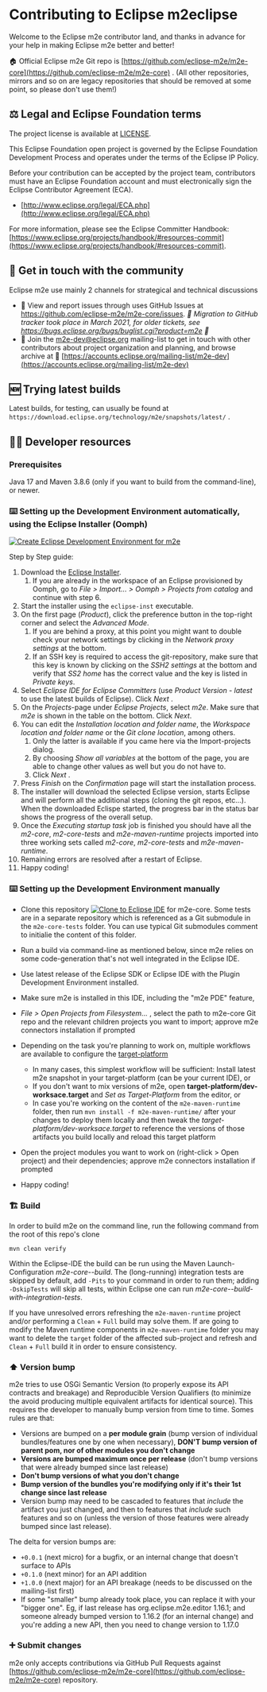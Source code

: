 # Contributing to Eclipse m2eclipse

Welcome to the Eclipse m2e contributor land, and thanks in advance for your help in making Eclipse m2e better and better!

🏠 Official Eclipse m2e Git repo is [https://github.com/eclipse-m2e/m2e-core](https://github.com/eclipse-m2e/m2e-core) . (All other repositories, mirrors and so on are legacy repositories that should be removed at some point, so please don't use them!)

## ⚖️ Legal and Eclipse Foundation terms

The project license is available at [LICENSE](LICENSE).

This Eclipse Foundation open project is governed by the Eclipse Foundation
Development Process and operates under the terms of the Eclipse IP Policy.

Before your contribution can be accepted by the project team, 
contributors must have an Eclipse Foundation account and 
must electronically sign the Eclipse Contributor Agreement (ECA).

* [http://www.eclipse.org/legal/ECA.php](http://www.eclipse.org/legal/ECA.php)

For more information, please see the Eclipse Committer Handbook:
[https://www.eclipse.org/projects/handbook/#resources-commit](https://www.eclipse.org/projects/handbook/#resources-commit).

## 💬 Get in touch with the community

Eclipse m2e use mainly 2 channels for strategical and technical discussions

* 🐞 View and report issues through uses GitHub Issues at https://github.com/eclipse-m2e/m2e-core/issues. _📜 Migration to GitHub tracker took place in March 2021, for older tickets, see https://bugs.eclipse.org/bugs/buglist.cgi?product=m2e 📜_
* 📧 Join the m2e-dev@eclipse.org mailing-list to get in touch with other contributors about project organization and planning, and browse archive at 📜 [https://accounts.eclipse.org/mailing-list/m2e-dev](https://accounts.eclipse.org/mailing-list/m2e-dev)

## 🆕 Trying latest builds

Latest builds, for testing, can usually be found at `https://download.eclipse.org/technology/m2e/snapshots/latest/` .

## 🧑‍💻 Developer resources

### Prerequisites

Java 17 and Maven 3.8.6 (only if you want to build from the command-line), or newer.

### ⌨️ Setting up the Development Environment automatically, using the Eclipse Installer (Oomph)

[![Create Eclipse Development Environment for m2e](https://download.eclipse.org/oomph/www/setups/svg/m2e.svg)](https://www.eclipse.org/setups/installer/?url=https://raw.githubusercontent.com/eclipse-m2e/m2e-core/master/setup/m2eDevelopmentEnvironmentConfiguration.setup&show=true "Click to open Eclipse-Installer Auto Launch or drag into your running installer")

Step by Step guide:

1. Download the [Eclipse Installer](https://wiki.eclipse.org/Eclipse_Installer).  
	1. If you are already in the workspace of an Eclipse provisioned by Oomph, go to *File > Import... > Oomph > Projects from catalog* and continue with step 6.
2. Start the installer using the `eclipse-inst` executable.
3. On the first page (*Product*), click the preference button in the top-right corner and select the *Advanced Mode*.
    1. If you are behind a proxy, at this point you might want to double check your network settings by clicking in the *Network proxy settings* at the bottom.
    2. If an SSH key is required to access the git-repository, make sure that this key is known by clicking on the *SSH2 settings* at the bottom and verify that *SS2 home* has the correct value and the key is listed in *Private keys*.
4. Select *Eclipse IDE for Eclipse Committers* (use *Product Version - latest* to use the latest builds of Eclipse). Click *Next* .
5. On the *Projects*-page under *Eclipse Projects*, select *m2e*. Make sure that *m2e* is shown in the table on the bottom. Click *Next*.
6. You can edit the *Installation location and folder name*, the *Workspace location and folder name* or the *Git clone location*, among others.
    1. Only the latter is available if you came here via the Import-projects dialog.
    2. By choosing *Show all variables* at the bottom of the page, you are able to change other values as well but you do not have to.
    3. Click *Next* .
7. Press *Finish* on the *Confirmation* page will start the installation process. 
8. The installer will download the selected Eclipse version, starts Eclipse and will perform all the additional steps (cloning the git repos, etc...). When the downloaded Eclispe started, the progress bar in the status bar shows the progress of the overall setup.
9. Once the *Executing startup task* job is finished you should have all the *m2-core*, *m2-core-tests* and *m2e-maven-runtime* projects imported into three working sets called *m2-core*, *m2-core-tests* and *m2e-maven-runtime*.
10. Remaining errors are resolved after a restart of Eclipse.
11. Happy coding!

### ⌨️ Setting up the Development Environment manually

* Clone this repository <a href="https://mickaelistria.github.io/redirctToEclipseIDECloneCommand/redirect.html"><img src="https://mickaelistria.github.io/redirctToEclipseIDECloneCommand/cloneToEclipseBadge.png" alt="Clone to Eclipse IDE"/></a> for m2e-core.
Some tests are in a separate repository which is referenced as a Git submodule in the `m2e-core-tests` folder. You can use typical Git submodules comment to initialie the content of this folder.

* Run a build via command-line as mentioned below, since m2e relies on some code-generation that's not well integrated in the Eclipse IDE.
* Use latest release of the Eclipse SDK or Eclipse IDE with the Plugin Development Environment installed.
* Make sure m2e is installed in this IDE, including the "m2e PDE" feature,
* _File > Open Projects from Filesystem..._ , select the path to m2e-core Git repo and the relevant children projects you want to import; approve m2e connectors installation if prompted
* Depending on the task you're planning to work on, multiple workflows are available to configure the [target-platform](https://help.eclipse.org/2021-03/topic/org.eclipse.pde.doc.user/concepts/target.htm?cp=4_1_5)
    * In many cases, this simplest workflow will be sufficient: Install latest m2e snapshot in your target-platform (can be your current IDE), or
    * If you don't want to mix versions of m2e, open  __target-platform/dev-worksace.target__  and  _Set as Target-Platform_  from the editor, or
    * In case you're working on the content of the `m2e-maven-runtime` folder, then run `mvn install -f m2e-maven-runtime/` after your changes to deploy them locally and then tweak the  _target-platform/dev-worksace.target_  to reference the versions of those artifacts you build locally and reload this target platform
* Open the project modules you want to work on (right-click > Open project) and their dependencies; approve m2e connectors installation if prompted
* Happy coding!


### 🏗️ Build

In order to build m2e on the command line, run the following command from the root of this repo's clone

`mvn clean verify`

Within the Eclipse-IDE the build can be run using the Maven Launch-Configuration *m2e-core--build*.
The (long-running) integration tests are skipped by default, add `-Pits` to your command in order to run them; adding `-DskipTests` will skip all tests, within Eclipse one can run *m2e-core--build-with-integration-tests*.

If you have unresolved errors refreshing the `m2e-maven-runtime` project and/or performing a `Clean` + `Full` build may solve them.
If are going to modify the Maven runtime components in `m2e-maven-runtime` folder you may want to delete the `target` folder of the affected sub-project and refresh and `Clean` + `Full` build it in order to ensure consistency.

### ⬆️ Version bump

m2e tries to use OSGi Semantic Version (to properly expose its API contracts and breakage) and Reproducible Version Qualifiers (to minimize the avoid producing multiple equivalent artifacts for identical source). This requires the developer to manually bump version from time to time. Somes rules are that:

* Versions are bumped on a __per module grain__ (bump version of individual bundles/features one by one when necessary), __DON'T bump version of parent pom, nor of other modules you don't change__
* __Versions are bumped maximum once per release__ (don't bump versions that were already bumped since last release)
* __Don't bump versions of what you don't change__
* __Bump version of the bundles you're modifying only if it's their 1st change since last release__
* Version bump may need to be cascaded to features that *include* the artifact you just changed, and then to features that *include* such features and so on (unless the version of those features were already bumped since last release).

The delta for version bumps are:

* `+0.0.1` (next micro) for a bugfix, or an internal change that doesn't surface to APIs
* `+0.1.0` (next minor) for an API addition
* `+1.0.0` (next major) for an API breakage (needs to be discussed on the mailing-list first)
* If some "smaller" bump already took place, you can replace it with your "bigger one". Eg, if last release has org.eclipse.m2e.editor 1.16.1; and someone already bumped version to 1.16.2 (for an internal change) and you're adding a new API, then you need to change version to 1.17.0

### ➕ Submit changes

m2e only accepts contributions via GitHub Pull Requests against [https://github.com/eclipse-m2e/m2e-core](https://github.com/eclipse-m2e/m2e-core) repository.
